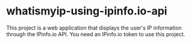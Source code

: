 # whatismyip-using-ipinfo.io-api
This project is a web application that displays the user's IP information through the IPinfo.io API. You need an IPinfo.io token to use this project.
